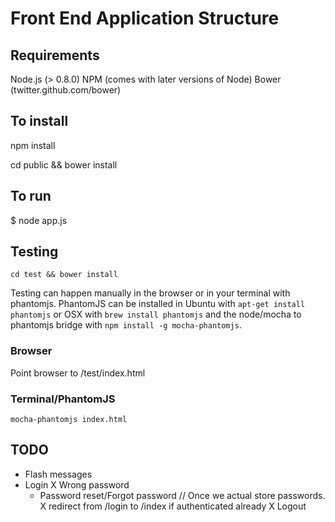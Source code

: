 Front End Application Structure
=================================

Requirements
------------

Node.js (> 0.8.0)
NPM (comes with later versions of Node)
Bower (twitter.github.com/bower)


To install
----------

npm install

cd public && bower install


To run
------

$ node app.js

Testing
-------

`cd test && bower install`

Testing can happen manually in the browser or in your terminal with phantomjs. PhantomJS can be installed in Ubuntu with `apt-get install phantomjs` or OSX with `brew install phantomjs` and the node/mocha to phantomjs bridge with `npm install -g mocha-phantomjs`.

### Browser
Point browser to /test/index.html

### Terminal/PhantomJS
`mocha-phantomjs index.html`


TODO
----

* Flash messages
* Login
  X Wrong password
  - Password reset/Forgot password // Once we actual store passwords.
  X redirect from /login to /index if authenticated already
  X Logout
